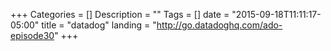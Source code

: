 +++
Categories = []
Description = ""
Tags = []
date = "2015-09-18T11:11:17-05:00"
title = "datadog"
landing = "http://go.datadoghq.com/ado-episode30"
+++
